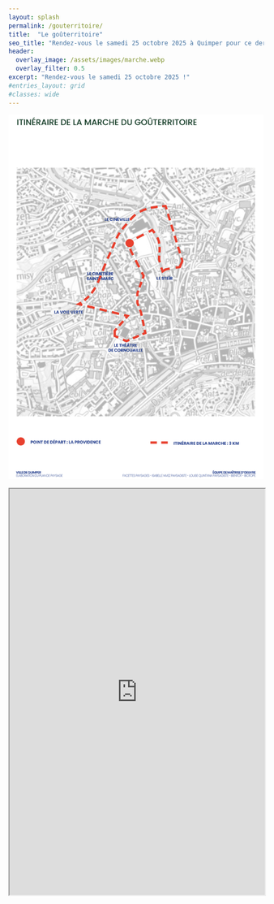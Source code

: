 ```yaml
---
layout: splash
permalink: /gouterritoire/
title:  "Le goûterritoire"
seo_title: "Rendez-vous le samedi 25 octobre 2025 à Quimper pour ce dernier temps d'échange !"
header:
  overlay_image: /assets/images/marche.webp
  overlay_filter: 0.5
excerpt: "Rendez-vous le samedi 25 octobre 2025 !"
#entries_layout: grid
#classes: wide
---
```


![gouterritoire.jpg](/assets/images/gouterritoire.jpg)

<iframe src="https://framaforms.org/inscription-au-gouterritoire-1754573582" width="100%" height="800" border="0"></iframe>


